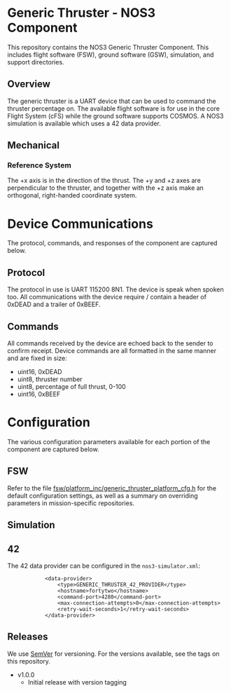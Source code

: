 # Generic Thruster - NOS3 Component
This repository contains the NOS3 Generic Thruster Component.
This includes flight software (FSW), ground software (GSW), simulation, and support directories.

## Overview
The generic thruster is a UART device that can be used to command the thruster percentage on.  The available flight software is for use in the core Flight System (cFS) while the ground software supports COSMOS.  A NOS3 simulation is available which uses a 42 data provider.

## Mechanical
### Reference System
The +x axis is in the direction of the thrust.  The +y and +z axes are perpendicular to the thruster, and together with the +z axis make an orthogonal, right-handed coordinate system.

# Device Communications
The protocol, commands, and responses of the component are captured below.

## Protocol
The protocol in use is UART 115200 8N1.
The device is speak when spoken too.
All communications with the device require / contain a header of 0xDEAD and a trailer of 0xBEEF.

## Commands
All commands received by the device are echoed back to the sender to confirm receipt.
Device commands are all formatted in the same manner and are fixed in size:
* uint16, 0xDEAD
* uint8, thruster number
* uint8, percentage of full thrust, 0-100
* uint16, 0xBEEF

# Configuration
The various configuration parameters available for each portion of the component are captured below.

## FSW
Refer to the file [fsw/platform_inc/generic_thruster_platform_cfg.h](fsw/platform_inc/generic_thruster_platform_cfg.h) for the default
configuration settings, as well as a summary on overriding parameters in mission-specific repositories.

## Simulation
## 42
The 42 data provider can be configured in the `nos3-simulator.xml`:
```
            <data-provider>
                <type>GENERIC_THRUSTER_42_PROVIDER</type>
                <hostname>fortytwo</hostname>
                <command-port>4280</command-port>
                <max-connection-attempts>0</max-connection-attempts>
                <retry-wait-seconds>1</retry-wait-seconds>
            </data-provider>
```

## Releases
We use [SemVer](http://semver.org/) for versioning. For the versions available, see the tags on this repository.
* v1.0.0 
  - Initial release with version tagging
